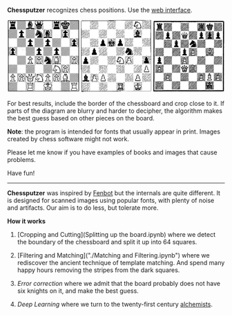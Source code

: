 **Chessputzer** recognizes chess positions. Use the [web interface](https://www.ocf.berkeley.edu/~abhishek/putz/). 

![Examples](boardexamples.png)

For best results, include the border of the chessboard and crop close to it. If parts of the diagram are blurry and harder to decipher, the algorithm makes the best guess based on other pieces on the board. 

**Note**: the program is intended for fonts that usually appear in print. Images created by chess software might not work. 

Please let me know if you have examples of books and images that cause problems.

Have fun!

----

**Chessputzer** was inspired by [Fenbot](https://github.com/Elucidation/tensorflow_chessbot) but the internals are quite different. It is designed for scanned images using popular fonts, with plenty  of noise and artifacts.  Our aim is to do less, but tolerate more. 

**How it works**

1. [Cropping and Cutting](Splitting up the board.ipynb) where we detect the boundary of the chessboard and split it up into 64 squares.

2. [Filtering and Matching]("./Matching and Filtering.ipynb") where we rediscover the ancient technique of template matching. And spend many happy hours removing the stripes from the dark squares. 

3. *Error correction* where we admit that the board probably does not have six knights on it, and make the best guess.

4. *Deep Learning* where we turn to the twenty-first century [alchemists](<https://youtu.be/Qi1Yry33TQE?t=745>).







